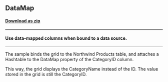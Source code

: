 ## DataMap
#### [Download as zip](https://grapecity.github.io/DownGit/#/home?url=https://github.com/GrapeCity/ComponentOne-WinForms-Samples/tree/master/NetFramework\FlexGrid\VB\DataMap)
____
#### Use data-mapped columns when bound to a data source.
____
The sample binds the grid to the Northwind Products table, and attaches a Hashtable to the DataMap property of the CategoryID column.

This way, the grid displays the CategoryName instead of the ID. The value stored in the grid is still the CategoryID.
